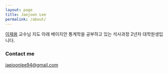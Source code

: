 ```yaml
---
layout: page
title: Jaejoon Lee
permalink: /about/
---
```


[이재용](https://jylee749.wordpress.com/) 교수님 지도 아래 베이지안 통계학을 공부하고 있는 석사과정 2년차 대학원생입니다. 



### Contact me

[jaejoonlee94@gmail.com](mailto:jaejoonlee94@gmail.com)
